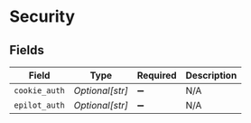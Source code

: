 # Security


## Fields

| Field              | Type               | Required           | Description        |
| ------------------ | ------------------ | ------------------ | ------------------ |
| `cookie_auth`      | *Optional[str]*    | :heavy_minus_sign: | N/A                |
| `epilot_auth`      | *Optional[str]*    | :heavy_minus_sign: | N/A                |